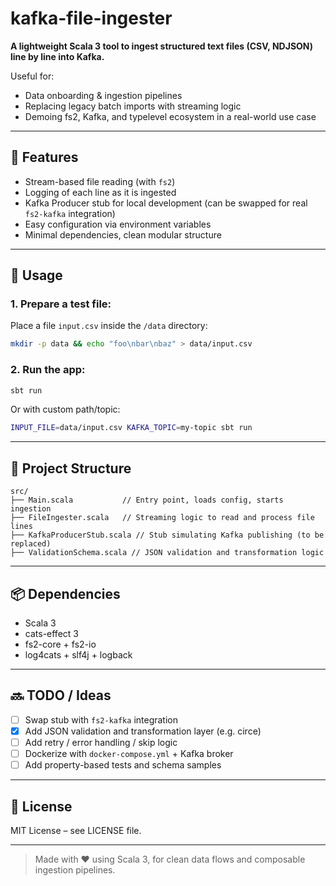 # kafka-file-ingester

**A lightweight Scala 3 tool to ingest structured text files (CSV, NDJSON) line by line into Kafka.**

Useful for:
- Data onboarding & ingestion pipelines
- Replacing legacy batch imports with streaming logic
- Demoing fs2, Kafka, and typelevel ecosystem in a real-world use case

---

## 🚀 Features
- Stream-based file reading (with `fs2`)
- Logging of each line as it is ingested
- Kafka Producer stub for local development (can be swapped for real `fs2-kafka` integration)
- Easy configuration via environment variables
- Minimal dependencies, clean modular structure

---

## 🔧 Usage

### 1. Prepare a test file:
Place a file `input.csv` inside the `/data` directory:
```bash
mkdir -p data && echo "foo\nbar\nbaz" > data/input.csv
```

### 2. Run the app:
```bash
sbt run
```
Or with custom path/topic:
```bash
INPUT_FILE=data/input.csv KAFKA_TOPIC=my-topic sbt run
```

---

## 📁 Project Structure
```
src/
├── Main.scala           // Entry point, loads config, starts ingestion
├── FileIngester.scala   // Streaming logic to read and process file lines
├── KafkaProducerStub.scala // Stub simulating Kafka publishing (to be replaced)
├── ValidationSchema.scala // JSON validation and transformation logic
```

---

## 📦 Dependencies
- Scala 3
- cats-effect 3
- fs2-core + fs2-io
- log4cats + slf4j + logback

---

## 🔜 TODO / Ideas
- [ ] Swap stub with `fs2-kafka` integration
- [x] Add JSON validation and transformation layer (e.g. circe)
- [ ] Add retry / error handling / skip logic
- [ ] Dockerize with `docker-compose.yml` + Kafka broker
- [ ] Add property-based tests and schema samples

---

## 📝 License
MIT License – see LICENSE file.

---

> Made with ❤️ using Scala 3, for clean data flows and composable ingestion pipelines.

